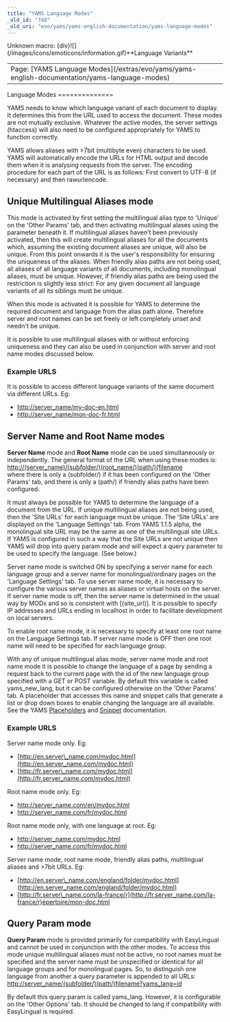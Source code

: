 ```yaml
---
title: "YAMS Language Modes"
_old_id: "748"
_old_uri: "evo/yams/yams-english-documentation/yams-language-modes"
---
```


<div class="error"><span class="error">Unknown macro: {div}</span>![](/images/icons/emoticons/information.gif)**Language Variants**

<table class="tableview" width="100%"><tr><td><span class="icon icon-page">Page:</span> [YAMS Language Modes](/extras/evo/yams/yams-english-documentation/yams-language-modes)</td></tr></table></div>Language Modes
==============

YAMS needs to know which language variant of each document to display. It determines this from the URL used to access the document. These modes are not mutually exclusive. Whatever the active modes, the server settings (htaccess) will also need to be configured appropriately for YAMS to function correctly.

YAMS allows aliases with >7bit (multibyte even) characters to be used. YAMS will automatically encode the URLs for HTML output and decode them when it is analysing requests from the server. The encoding procedure for each part of the URL is as follows: First convert to UTF-8 (if necessary) and then rawurlencode.

Unique Multilingual Aliases mode
--------------------------------

This mode is activated by first setting the multilingual alias type to 'Unique' on the 'Other Params' tab, and then activating multilingual alases using the parameter beneath it. If multilingual aliases haven't been previously activated, then this will create multilingual aliases for all the documents which, assuming the existing document aliases are unique, will also be unique. From this point onwards it is the user's responsibility for ensuring the uniqueness of the aliases. When friendly alias paths are not being used, all aliases of all language variants of all documents, including monolingual aliases, must be unique. However, if friendly alias paths are being used the restriction is slightly less strict: For any given document all language variants of all its siblings must be unique.

When this mode is activated it is possible for YAMS to determine the required document and language from the alias path alone. Therefore server and root names can be set freely or left completely unset and needn't be unique.

It is possible to use multilingual aliases with or without enforcing uniqueness and they can also be used in conjunction with server and root name modes discussed below.

### Example URLS

It is possible to access different language variants of the same document via different URLs. Eg:

- [http://server\_name/my-doc-en.html](http://server_name/my-doc-en.html)
- [http://server\_name/mon-doc-fr.html](http://server_name/mon-doc-fr.html)

Server Name and Root Name modes
-------------------------------

**Server Name** mode and **Root Name** mode can be used simultaneously or independently. The general format of the URL when using these modes is:   
[http://(server\_name)/(subfolder/)(root\_name/)(path/)(filename](http://(server_name)/(subfolder/)(root_name/)(path/)(filename))   
where there is only a (subfolder/) if it has been configured on the 'Other Params' tab, and there is only a (path/) if friendly alias paths have been configured.

It must always be possible for YAMS to determine the language of a document from the URL. If unique multilingual aliases are not being used, then the 'Site URLs' for each language must be unique. The 'Site URLs' are displayed on the 'Language Settings' tab. From YAMS 1.1.5 alpha, the monolingual site URL may be the same as one of the multilingual site URLs. If YAMS is configured in such a way that the Site URLs are not unique then YAMS will drop into query param mode and will expect a query parameter to be used to specify the language. (See below.)

Server name mode is switched ON by specifying a server name for each language group and a server name for monolingual/ordinary pages on the 'Language Settings' tab. To use server name mode, it is necessary to configure the various server names as aliases or virtual hosts on the server. If server name mode is off, then the server name is determined in the usual way by MODx and so is consistent with \[(site\_url)\]. It is possible to specify IP addresses and URLs ending in localhost in order to facilitate development on local servers.

To enable root name mode, it is necessary to specify at least one root name on the Language Settings tab. If server name mode is OFF then one root name will need to be specified for each language group.

With any of unique multilingual alias mode, server name mode and root name mode it is possible to change the language of a page by sending a request back to the current page with the id of the new language group specified with a GET or POST variable. By default this variable is called yams\_new\_lang, but it can be configured otherwise on the 'Other Params' tab. A placeholder that accesses this name and snippet calls that generate a list or drop down boxes to enable changing the language are all available. See the YAMS [Placeholders](/extras/evo/yams/yams-english-documentation/yams-placeholders "YAMS Placeholders") and [Snippet](/extras/evo/yams/yams-english-documentation/yams-snippet "YAMS Snippet") documentation.

### Example URLS

Server name mode only. Eg:

- [http://en.server\_name.com/mydoc.html](http://en.server_name.com/mydoc.html)
- [http://fr.server\_name.com/mydoc.html](http://fr.server_name.com/mydoc.html)

Root name mode only. Eg:

- [http://server\_name.com/en/mydoc.html](http://server_name.com/en/mydoc.html)
- [http://server\_name.com/fr/mydoc.html](http://server_name.com/fr/mydoc.html)

Root name mode only, with one language at root. Eg:

- [http://server\_name.com/mydoc.html](http://server_name.com/mydoc.html)
- [http://server\_name.com/fr/mydoc.html](http://server_name.com/fr/mydoc.html)

Server name mode, root name mode, friendly alias paths, multilingual aliases and >7bit URLs. Eg:

- [http://en.server\_name.com/england/folder/mydoc.html](http://en.server_name.com/england/folder/mydoc.html)
- [http://fr.server\_name.com/la-france/r](http://fr.server_name.com/la-france/r)épertoire/mon-doc.html

Query Param mode
----------------

**Query Param** mode is provided primarily for compatibility with EasyLingual and cannot be used in conjunction with the other modes. To access this mode unique multilingual aliases must not be active, no root names must be specified and the server name must be unspecified or identical for all language groups and for monolingual pages. So, to distinguish one language from another a query parameter is appended to all URLs: [http://server\_name/(subfolder/)(path/)filename?yams\_lang=id](http://server_name/(subfolder/)(path/)filename?yams_lang=id)

By default this query param is called yams\_lang. However, it is configurable on the 'Other Options' tab. It should be changed to lang if compatibility with EasyLingual is required.